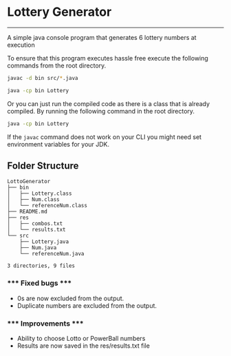 # Lottery Generator

------------------------------------------------------------------------
A simple java console program that generates 6 lottery numbers at execution

To ensure that this program executes hassle free execute the following commands from the root directory.

```bash
javac -d bin src/*.java

java -cp bin Lottery

```

Or you can just run the compiled code as there is a class that is already compiled. By running the following command in the root directory.

```bash
java -cp bin Lottery
```

If the ```javac``` command does not work on your CLI you might need set environment variables for your JDK.

## Folder Structure

    LottoGenerator
    ├── bin
    │   ├── Lottery.class
    │   ├── Num.class
    │   └── referenceNum.class
    ├── README.md
    ├── res
    │   ├── combos.txt
    │   └── results.txt
    └── src
        ├── Lottery.java
        ├── Num.java
        └── referenceNum.java

    3 directories, 9 files

### *** Fixed bugs ***

* 0s are now excluded from the output.
* Duplicate numbers are excluded from the output.

### *** Improvements ***

* Ability to choose Lotto or PowerBall numbers
* Results are now saved in the res/results.txt file
